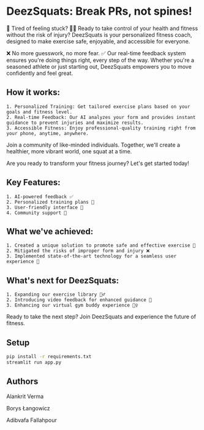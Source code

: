 # DeezSquats: Break PRs, not spines!

💪 Tired of feeling stuck? 🏋️‍♀️ Ready to take control of your health and fitness without the risk of injury? DeezSquats is your personalized fitness coach, designed to make exercise safe, enjoyable, and accessible for everyone.

❌ No more guesswork, no more fear. ✅ Our real-time feedback system ensures you're doing things right, every step of the way. Whether you're a seasoned athlete or just starting out, DeezSquats empowers you to move confidently and feel great.

## How it works:

    1. Personalized Training: Get tailored exercise plans based on your goals and fitness level.
    2. Real-time Feedback: Our AI analyzes your form and provides instant guidance to prevent injuries and maximize results.
    3. Accessible Fitness: Enjoy professional-quality training right from your phone, anytime, anywhere.

Join a community of like-minded individuals. Together, we'll create a healthier, more vibrant world, one squat at a time.

Are you ready to transform your fitness journey? Let's get started today!

## Key Features:

    1. AI-powered feedback ✅
    2. Personalized training plans 💪
    3. User-friendly interface 📱
    4. Community support 🤗

## What we've achieved:

    1. Created a unique solution to promote safe and effective exercise 🎉
    2. Mitigated the risks of improper form and injury ❌
    3. Implemented state-of-the-art technology for a seamless user experience 🤖

## What's next for DeezSquats:

    1. Expanding our exercise library 🏋️‍♂️
    2. Introducing video feedback for enhanced guidance 🎥
    3. Enhancing our virtual gym buddy experience 👯‍♀️

Ready to take the next step? 
Join DeezSquats and experience the future of fitness.

## Setup
```bash
pip install -r requirements.txt
streamlit run app.py
```

## Authors

Alankrit Verma

Borys Łangowicz

Adibvafa Fallahpour
